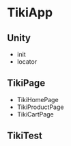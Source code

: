 # TikiApp

## Unity
* init 
* locator

## TikiPage
* TikiHomePage
* TikiProductPage
* TikiCartPage

## TikiTest
